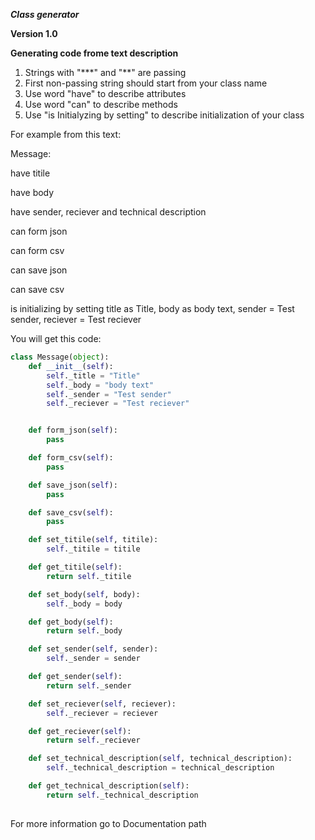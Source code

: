 ***Class generator***

**Version 1.0**

**Generating code frome text description**

1. Strings with "\*\*\*" and "\*\*" are passing
2. First non-passing string should start from your class name
3. Use word "have" to describe attributes
4. Use word "can" to describe methods
5. Use "is Initialyzing by setting" to describe initialization of your class

For example from this text:

Message:

have titile

have body

have sender, reciever and technical description

can form json

can form csv

can save json

can save csv

is initializing by setting title as Title, body as body text, sender = Test sender, reciever = Test reciever

You will get this code:

```python
class Message(object):
	def __init__(self):
		self._title = "Title"
		self._body = "body text"
		self._sender = "Test sender"
		self._reciever = "Test reciever"


	def form_json(self):
		pass

	def form_csv(self):
		pass

	def save_json(self):
		pass

	def save_csv(self):
		pass

	def set_titile(self, titile):
		self._titile = titile

	def get_titile(self):
		return self._titile

	def set_body(self, body):
		self._body = body

	def get_body(self):
		return self._body

	def set_sender(self, sender):
		self._sender = sender

	def get_sender(self):
		return self._sender

	def set_reciever(self, reciever):
		self._reciever = reciever

	def get_reciever(self):
		return self._reciever

	def set_technical_description(self, technical_description):
		self._technical_description = technical_description

	def get_technical_description(self):
		return self._technical_description
 
 ```
 
 For more information go to Documentation path

